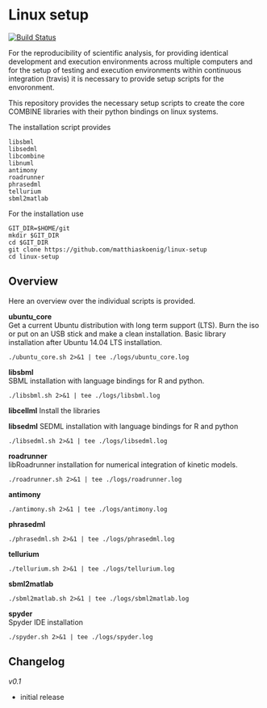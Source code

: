 # Linux setup
[![Build Status](https://travis-ci.org/matthiaskoenig/linux-setup.svg?branch=master)](https://travis-ci.org/matthiaskoenig/linux-setup)

For the reproducibility of scientific analysis, for providing identical development and execution environments across multiple computers and for the setup of testing and execution environments within continuous integration (travis) it is necessary to provide setup scripts for the envoronment.

This repository provides the necessary setup scripts to create the core COMBINE libraries with their python bindings on linux systems.

The installation script provides 
```
libsbml
libsedml
libcombine
libnuml
antimony
roadrunner
phrasedml
tellurium
sbml2matlab
```

For the installation use
```
GIT_DIR=$HOME/git
mkdir $GIT_DIR
cd $GIT_DIR
git clone https://github.com/matthiaskoenig/linux-setup
cd linux-setup
```

## Overview
Here an overview over the individual scripts is provided.

**ubuntu_core**  
Get a current Ubuntu distribution with long term support (LTS). Burn the iso or put on an USB stick and make a clean installation. Basic library installation after Ubuntu 14.04 LTS installation.
```
./ubuntu_core.sh 2>&1 | tee ./logs/ubuntu_core.log
```
**libsbml**  
SBML installation with language bindings for R and python.
```
./libsbml.sh 2>&1 | tee ./logs/libsbml.log
```
**libcellml**
Install the libraries

**libsedml**
SEDML installation with language bindings for R and python
```
./libsedml.sh 2>&1 | tee ./logs/libsedml.log
```
**roadrunner**  
libRoadrunner installation for numerical integration of kinetic models.
```
./roadrunner.sh 2>&1 | tee ./logs/roadrunner.log
```
**antimony**  
```
./antimony.sh 2>&1 | tee ./logs/antimony.log
```
**phrasedml**  
```
./phrasedml.sh 2>&1 | tee ./logs/phrasedml.log
```
**tellurium**  
```
./tellurium.sh 2>&1 | tee ./logs/tellurium.log
```

**sbml2matlab**  
```
./sbml2matlab.sh 2>&1 | tee ./logs/sbml2matlab.log
```

**spyder**  
Spyder IDE installation
```
./spyder.sh 2>&1 | tee ./logs/spyder.log
```

## Changelog
*v0.1*
- initial release
